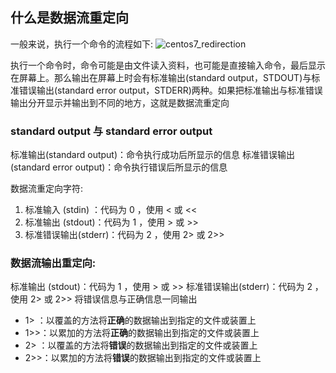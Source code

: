 ## 什么是数据流重定向
一般来说，执行一个命令的流程如下:
![centos7_redirection](https://linux.vbird.org/linux_basic/centos7/0320bash//centos7_redirection.jpg)

执行一个命令时，命令可能是由文件读入资料，也可能是直接输入命令，最后显示在屏幕上。那么输出在屏幕上时会有标准输出(standard output，STDOUT)与标准错误输出(standard error output，STDERR)两种。如果把标准输出与标准错误输出分开显示并输出到不同的地方，这就是数据流重定向

### standard output 与 standard error output
标准输出(standard output)：命令执行成功后所显示的信息
标准错误输出(standard error output)：命令执行错误后所显示的信息

数据流重定向字符:
1. 标准输入 (stdin) ：代码为 0 ，使用 < 或 <<
2. 标准输出 (stdout)：代码为 1 ，使用 > 或 >>
3. 标准错误输出(stderr)：代码为 2 ，使用 2> 或 2>>

### 数据流输出重定向:
标准输出 (stdout)：代码为 1 ，使用 > 或 >>
标准错误输出(stderr)：代码为 2 ，使用 2> 或 2>>
将错误信息与正确信息一同输出

* 1> ：以覆盖的方法将**正确**的数据输出到指定的文件或装置上
* 1>>：以累加的方法将**正确**的数据输出到指定的文件或装置上
* 2> ：以覆盖的方法将**错误**的数据输出到指定的文件或装置上
* 2>>：以累加的方法将**错误**的数据输出到指定的文件或装置上
